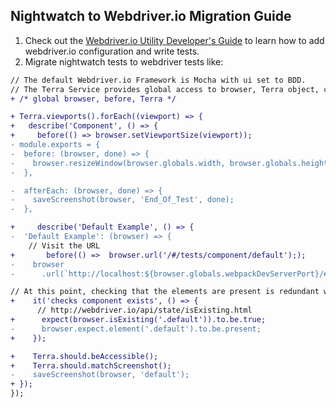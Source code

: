 ## Nightwatch to Webdriver.io Migration Guide

1. Check out the [Webdriver.io Utility Developer's Guide](https://github.com/cerner/terra-toolkit-boneyard/blob/main/docs/Wdio_Utility.md) to learn how to add webdriver.io configuration and write tests.
2. Migrate nightwatch tests to webdriver tests like:
```diff
// The default Webdriver.io Framework is Mocha with ui set to BDD.
// The Terra Service provides global access to browser, Terra object, chai.should and chai.expect (See http://chaijs.com/api/bdd/)
+ /* global browser, before, Terra */

+ Terra.viewports().forEach((viewport) => {
+   describe('Component', () => {
+     before(() => browser.setViewportSize(viewport));
- module.exports = {
-  before: (browser, done) => {
-    browser.resizeWindow(browser.globals.width, browser.globals.height, done);
-  },

-  afterEach: (browser, done) => {
-    saveScreenshot(browser, 'End_Of_Test', done);
-  },

+     describe('Default Example', () => {
-  'Default Example': (browser) => {
    // Visit the URL
+       before(() =>  browser.url('/#/tests/component/default'););
-    browser
-      .url(`http://localhost:${browser.globals.webpackDevServerPort}/#/tests/component/default`);

// At this point, checking that the elements are present is redundant when using visual regression since screenshot comparison will ensure these elements are displays
+    it('checks component exists', () => {
      // http://webdriver.io/api/state/isExisting.html
+      expect(browser.isExisting('.default')).to.be.true;
-      browser.expect.element('.default').to.be.present;
+    });

+    Terra.should.beAccessible();
+    Terra.should.matchScreenshot();
-    saveScreenshot(browser, 'default');
+ });
});
```
